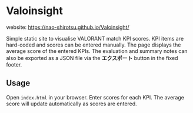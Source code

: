 # Valoinsight

website: https://nao-shirotsu.github.io/Valoinsight/

Simple static site to visualise VALORANT match KPI scores. KPI items are hard-coded and scores can be entered manually. The page displays the average score of the entered KPIs. The evaluation and summary notes can also be exported as a JSON file via the **エクスポート** button in the fixed footer.

## Usage

Open `index.html` in your browser. Enter scores for each KPI. The average score will update automatically as scores are entered.

